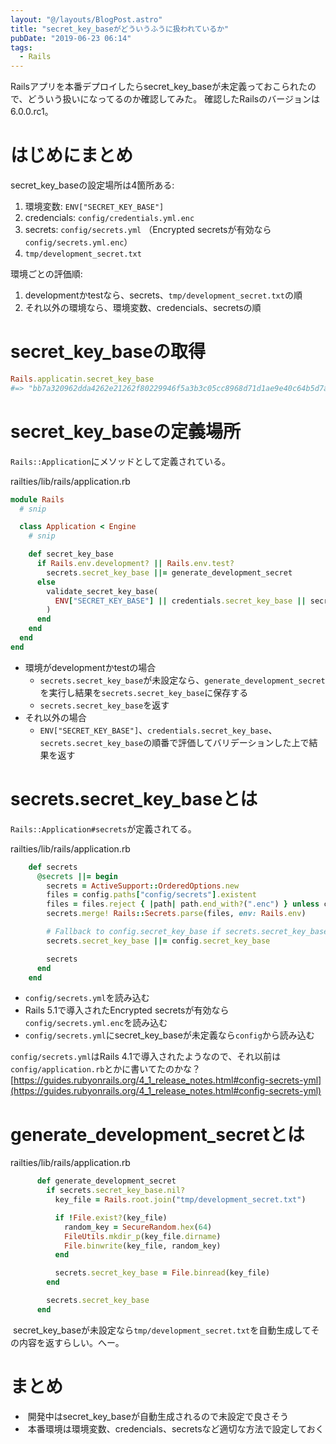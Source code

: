 ```yaml
---
layout: "@/layouts/BlogPost.astro"
title: "secret_key_baseがどういうふうに扱われているか"
pubDate: "2019-06-23 06:14"
tags:
  - Rails
---
```


Railsアプリを本番デプロイしたらsecret_key_baseが未定義っておこられたので、どういう扱いになってるのか確認してみた。
確認したRailsのバージョンは6.0.0.rc1。

# はじめにまとめ

secret_key_baseの設定場所は4箇所ある:

1. 環境変数: `ENV["SECRET_KEY_BASE"]`
2. credencials: `config/credentials.yml.enc`
3. secrets: `config/secrets.yml` （Encrypted secretsが有効なら`config/secrets.yml.enc`）
4. `tmp/development_secret.txt`

環境ごとの評価順:

1. developmentかtestなら、secrets、`tmp/development_secret.txt`の順
2. それ以外の環境なら、環境変数、credencials、secretsの順

# secret_key_baseの取得

```ruby
Rails.applicatin.secret_key_base
#=> "bb7a320962dda4262e21262f80229946f5a3b3c05cc8968d71d1ae9e40c64b5d7afb5340c196134089590b69d8a51a05ee801217b90eb859236bf4b14f8d5a76"
```

# secret_key_baseの定義場所

`Rails::Application`にメソッドとして定義されている。

railties/lib/rails/application.rb

```ruby
module Rails
  # snip

  class Application < Engine
    # snip

    def secret_key_base
      if Rails.env.development? || Rails.env.test?
        secrets.secret_key_base ||= generate_development_secret
      else
        validate_secret_key_base(
          ENV["SECRET_KEY_BASE"] || credentials.secret_key_base || secrets.secret_key_base
        )
      end
    end
  end
end
```

- 環境がdevelopmentかtestの場合
  - `secrets.secret_key_base`が未設定なら、`generate_development_secret`を実行し結果を`secrets.secret_key_base`に保存する
  - `secrets.secret_key_base`を返す
- それ以外の場合
  - `ENV["SECRET_KEY_BASE"]`、`credentials.secret_key_base`、`secrets.secret_key_base`の順番で評価してバリデーションした上で結果を返す

# secrets.secret_key_baseとは

`Rails::Application#secrets`が定義されてる。

railties/lib/rails/application.rb

```ruby
    def secrets
      @secrets ||= begin
        secrets = ActiveSupport::OrderedOptions.new
        files = config.paths["config/secrets"].existent
        files = files.reject { |path| path.end_with?(".enc") } unless config.read_encrypted_secrets
        secrets.merge! Rails::Secrets.parse(files, env: Rails.env)

        # Fallback to config.secret_key_base if secrets.secret_key_base isn't set
        secrets.secret_key_base ||= config.secret_key_base

        secrets
      end
    end
```

- `config/secrets.yml`を読み込む
- Rails 5.1で導入されたEncrypted secretsが有効なら`config/secrets.yml.enc`を読み込む
- `config/secrets.yml`にsecret_key_baseが未定義なら`config`から読み込む

`config/secrets.yml`はRails 4.1で導入されたようなので、それ以前は`config/application.rb`とかに書いてたのかな？
[https://guides.rubyonrails.org/4_1_release_notes.html#config-secrets-yml](https://guides.rubyonrails.org/4_1_release_notes.html#config-secrets-yml)

# generate_development_secretとは

railties/lib/rails/application.rb

```ruby
      def generate_development_secret
        if secrets.secret_key_base.nil?
          key_file = Rails.root.join("tmp/development_secret.txt")

          if !File.exist?(key_file)
            random_key = SecureRandom.hex(64)
            FileUtils.mkdir_p(key_file.dirname)
            File.binwrite(key_file, random_key)
          end

          secrets.secret_key_base = File.binread(key_file)
        end

        secrets.secret_key_base
      end
```

&nbsp;secret_key_baseが未設定なら`tmp/development_secret.txt`を自動生成してその内容を返すらしい。へー。

# まとめ

- &nbsp;開発中はsecret_key_baseが自動生成されるので未設定で良さそう
- &nbsp;本番環境は環境変数、credencials、secretsなど適切な方法で設定しておく
